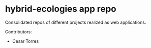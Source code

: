 hybrid-ecologies app repo
=========
Consolidated repos of different projects realized as web applications.

Contributors: 
* Cesar Torres 
